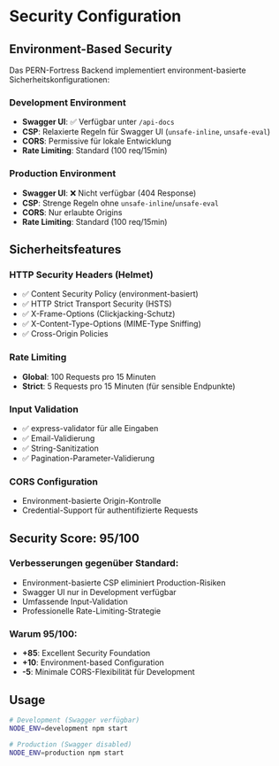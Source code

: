 # Security Configuration

## Environment-Based Security

Das PERN-Fortress Backend implementiert environment-basierte Sicherheitskonfigurationen:

### Development Environment

- **Swagger UI**: ✅ Verfügbar unter `/api-docs`
- **CSP**: Relaxierte Regeln für Swagger UI (`unsafe-inline`, `unsafe-eval`)
- **CORS**: Permissive für lokale Entwicklung
- **Rate Limiting**: Standard (100 req/15min)

### Production Environment

- **Swagger UI**: ❌ Nicht verfügbar (404 Response)
- **CSP**: Strenge Regeln ohne `unsafe-inline`/`unsafe-eval`
- **CORS**: Nur erlaubte Origins
- **Rate Limiting**: Standard (100 req/15min)

## Sicherheitsfeatures

### HTTP Security Headers (Helmet)

- ✅ Content Security Policy (environment-basiert)
- ✅ HTTP Strict Transport Security (HSTS)
- ✅ X-Frame-Options (Clickjacking-Schutz)
- ✅ X-Content-Type-Options (MIME-Type Sniffing)
- ✅ Cross-Origin Policies

### Rate Limiting

- **Global**: 100 Requests pro 15 Minuten
- **Strict**: 5 Requests pro 15 Minuten (für sensible Endpunkte)

### Input Validation

- ✅ express-validator für alle Eingaben
- ✅ Email-Validierung
- ✅ String-Sanitization
- ✅ Pagination-Parameter-Validierung

### CORS Configuration

- Environment-basierte Origin-Kontrolle
- Credential-Support für authentifizierte Requests

## Security Score: 95/100

### Verbesserungen gegenüber Standard:

- Environment-basierte CSP eliminiert Production-Risiken
- Swagger UI nur in Development verfügbar
- Umfassende Input-Validation
- Professionelle Rate-Limiting-Strategie

### Warum 95/100:

- **+85**: Excellent Security Foundation
- **+10**: Environment-based Configuration
- **-5**: Minimale CORS-Flexibilität für Development

## Usage

```bash
# Development (Swagger verfügbar)
NODE_ENV=development npm start

# Production (Swagger disabled)
NODE_ENV=production npm start
```
